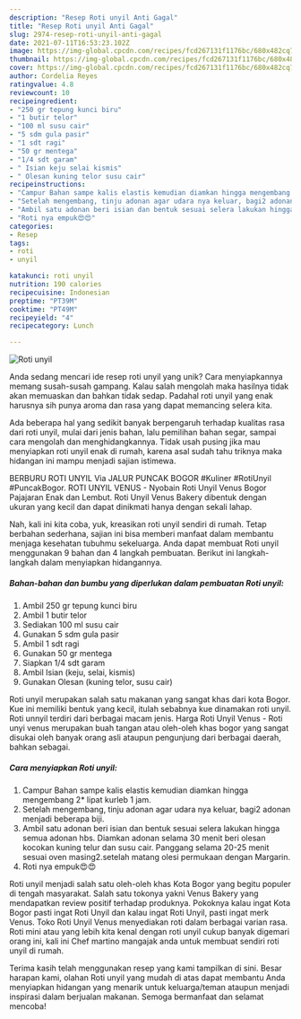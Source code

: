 ```yaml
---
description: "Resep Roti unyil Anti Gagal"
title: "Resep Roti unyil Anti Gagal"
slug: 2974-resep-roti-unyil-anti-gagal
date: 2021-07-11T16:53:23.102Z
image: https://img-global.cpcdn.com/recipes/fcd267131f1176bc/680x482cq70/roti-unyil-foto-resep-utama.jpg
thumbnail: https://img-global.cpcdn.com/recipes/fcd267131f1176bc/680x482cq70/roti-unyil-foto-resep-utama.jpg
cover: https://img-global.cpcdn.com/recipes/fcd267131f1176bc/680x482cq70/roti-unyil-foto-resep-utama.jpg
author: Cordelia Reyes
ratingvalue: 4.8
reviewcount: 10
recipeingredient:
- "250 gr tepung kunci biru"
- "1 butir telor"
- "100 ml susu cair"
- "5 sdm gula pasir"
- "1 sdt ragi"
- "50 gr mentega"
- "1/4 sdt garam"
- " Isian keju selai kismis"
- " Olesan kuning telor susu cair"
recipeinstructions:
- "Campur Bahan sampe kalis elastis kemudian diamkan hingga mengembang 2* lipat kurleb 1 jam."
- "Setelah mengembang, tinju adonan agar udara nya keluar, bagi2 adonan menjadi beberapa biji."
- "Ambil satu adonan beri isian dan bentuk sesuai selera lakukan hingga semua adonan hbs. Diamkan adonan selama 30 menit beri olesan kocokan kuning telur dan susu cair. Panggang selama 20-25 menit sesuai oven masing2.setelah matang olesi permukaan dengan Margarin."
- "Roti nya empuk😍😍"
categories:
- Resep
tags:
- roti
- unyil

katakunci: roti unyil 
nutrition: 190 calories
recipecuisine: Indonesian
preptime: "PT39M"
cooktime: "PT49M"
recipeyield: "4"
recipecategory: Lunch

---
```



![Roti unyil](https://img-global.cpcdn.com/recipes/fcd267131f1176bc/680x482cq70/roti-unyil-foto-resep-utama.jpg)

Anda sedang mencari ide resep roti unyil yang unik? Cara menyiapkannya memang susah-susah gampang. Kalau salah mengolah maka hasilnya tidak akan memuaskan dan bahkan tidak sedap. Padahal roti unyil yang enak harusnya sih punya aroma dan rasa yang dapat memancing selera kita.

Ada beberapa hal yang sedikit banyak berpengaruh terhadap kualitas rasa dari roti unyil, mulai dari jenis bahan, lalu pemilihan bahan segar, sampai cara mengolah dan menghidangkannya. Tidak usah pusing jika mau menyiapkan roti unyil enak di rumah, karena asal sudah tahu triknya maka hidangan ini mampu menjadi sajian istimewa.

BERBURU ROTI UNYIL Via JALUR PUNCAK BOGOR #Kuliner #RotiUnyil #PuncakBogor. ROTI UNYIL VENUS - Nyobain Roti Unyil Venus Bogor Pajajaran Enak dan Lembut. Roti Unyil Venus Bakery dibentuk dengan ukuran yang kecil dan dapat dinikmati hanya dengan sekali lahap.


Nah, kali ini kita coba, yuk, kreasikan roti unyil sendiri di rumah. Tetap berbahan sederhana, sajian ini bisa memberi manfaat dalam membantu menjaga kesehatan tubuhmu sekeluarga. Anda dapat membuat Roti unyil menggunakan 9 bahan dan 4 langkah pembuatan. Berikut ini langkah-langkah dalam menyiapkan hidangannya.

<!--inarticleads1-->

##### Bahan-bahan dan bumbu yang diperlukan dalam pembuatan Roti unyil:

1. Ambil 250 gr tepung kunci biru
1. Ambil 1 butir telor
1. Sediakan 100 ml susu cair
1. Gunakan 5 sdm gula pasir
1. Ambil 1 sdt ragi
1. Gunakan 50 gr mentega
1. Siapkan 1/4 sdt garam
1. Ambil  Isian (keju, selai, kismis)
1. Gunakan  Olesan (kuning telor, susu cair)


Roti unyil merupakan salah satu makanan yang sangat khas dari kota Bogor. Kue ini memiliki bentuk yang kecil, itulah sebabnya kue dinamakan roti unyil. Roti unnyil terdiri dari berbagai macam jenis. Harga Roti Unyil Venus - Roti unyi venus merupakan buah tangan atau oleh-oleh khas bogor yang sangat disukai oleh banyak orang asli ataupun pengunjung dari berbagai daerah, bahkan sebagai. 

<!--inarticleads2-->

##### Cara menyiapkan Roti unyil:

1. Campur Bahan sampe kalis elastis kemudian diamkan hingga mengembang 2* lipat kurleb 1 jam.
1. Setelah mengembang, tinju adonan agar udara nya keluar, bagi2 adonan menjadi beberapa biji.
1. Ambil satu adonan beri isian dan bentuk sesuai selera lakukan hingga semua adonan hbs. Diamkan adonan selama 30 menit beri olesan kocokan kuning telur dan susu cair. Panggang selama 20-25 menit sesuai oven masing2.setelah matang olesi permukaan dengan Margarin.
1. Roti nya empuk😍😍


Roti unyil menjadi salah satu oleh-oleh khas Kota Bogor yang begitu populer di tengah masyarakat. Salah satu tokonya yakni Venus Bakery yang mendapatkan review positif terhadap produknya. Pokoknya kalau ingat Kota Bogor pasti ingat Roti Unyil dan kalau ingat Roti Unyil, pasti ingat merk Venus. Toko Roti Unyil Venus menyediakan roti dalam berbagai varian rasa. Roti mini atau yang lebih kita kenal dengan roti unyil cukup banyak digemari orang ini, kali ini Chef martino mangajak anda untuk membuat sendiri roti unyil di rumah. 

Terima kasih telah menggunakan resep yang kami tampilkan di sini. Besar harapan kami, olahan Roti unyil yang mudah di atas dapat membantu Anda menyiapkan hidangan yang menarik untuk keluarga/teman ataupun menjadi inspirasi dalam berjualan makanan. Semoga bermanfaat dan selamat mencoba!
